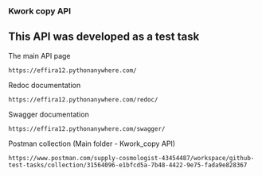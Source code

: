 ### Kwork copy API

## This API was developed as a test task

The main API page
```
https://effira12.pythonanywhere.com/
```
Redoc documentation 
```
https://effira12.pythonanywhere.com/redoc/
```
Swagger documentation
```
https://effira12.pythonanywhere.com/swagger/
```
Postman collection (Main folder - Kwork_copy API)
```
https://www.postman.com/supply-cosmologist-43454487/workspace/github-test-tasks/collection/31564096-e1bfcd5a-7b48-4422-9e75-fada9e828367
```
